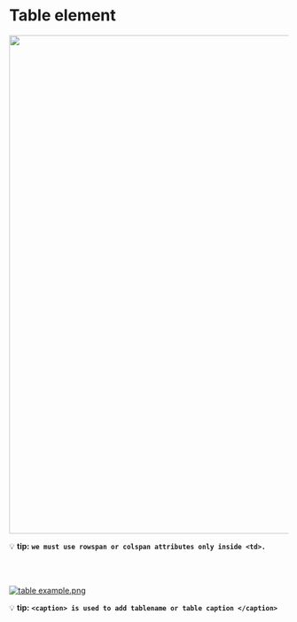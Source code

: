 # Table element

<a href="#"><img src="https://user-images.githubusercontent.com/63545175/163706707-2e0ec4da-ecc8-4c89-88ed-4d045cdddb47.png" width="900px"></a>


💡 **tip:** <b>``we must use rowspan or colspan attributes only inside <td>.``</b>

<br/>

<br/>

<a href="#"><img src="https://user-images.githubusercontent.com/63545175/163706727-cdd42054-75e7-4d0d-b7fc-435a0b66ab4b.png" alt="table example.png"></a>


💡 **tip:** <b>``<caption> is used to add tablename or table caption </caption>``</b>
